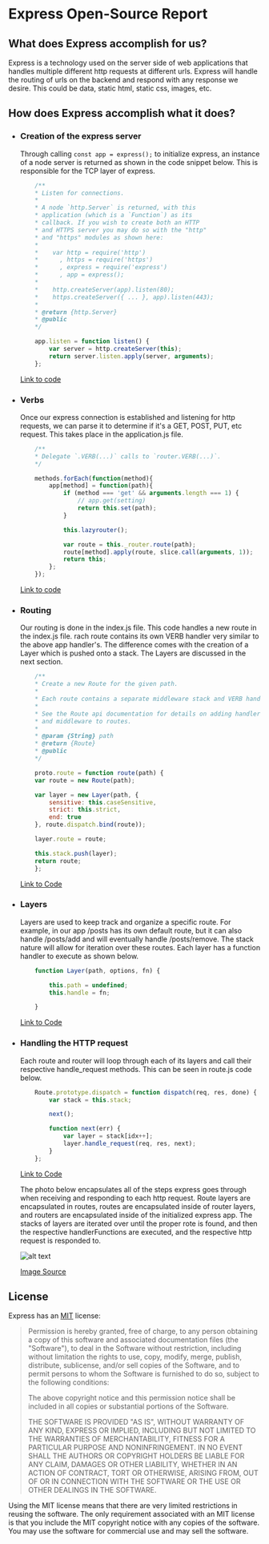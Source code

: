 # Express Open-Source Report

## What does Express accomplish for us?

Express is a technology used on the server side of web applications that handles multiple different http requests at different urls.  Express will handle the routing of urls on the backend and respond with any response we desire.  This could be data, static html, static css, images, etc. 

## How does Express accomplish what it does?

* ### Creation of the express server
    Through calling ```const app = express();``` to initialize express, an instance of a node server is returned as shown in the code snippet below. This is responsible for the TCP layer of express.
    ```javascript
        /**
        * Listen for connections.
        *
        * A node `http.Server` is returned, with this
        * application (which is a `Function`) as its
        * callback. If you wish to create both an HTTP
        * and HTTPS server you may do so with the "http"
        * and "https" modules as shown here:
        *
        *    var http = require('http')
        *      , https = require('https')
        *      , express = require('express')
        *      , app = express();
        *
        *    http.createServer(app).listen(80);
        *    https.createServer({ ... }, app).listen(443);
        *
        * @return {http.Server}
        * @public
        */

        app.listen = function listen() {
            var server = http.createServer(this);
            return server.listen.apply(server, arguments);
        };
    ```
    [Link to code][init]
* ### Verbs
    Once our express connection is established and listening for http requests, we can parse it to determine if it's a GET, POST, PUT, etc request. This takes place in the application.js file.

    ```javascript
        /**
        * Delegate `.VERB(...)` calls to `router.VERB(...)`.
        */

        methods.forEach(function(method){
            app[method] = function(path){
                if (method === 'get' && arguments.length === 1) {
                    // app.get(setting)
                    return this.set(path);
                }

                this.lazyrouter();

                var route = this._router.route(path);
                route[method].apply(route, slice.call(arguments, 1));
                return this;
            };
        });
    ```    
    [Link to code][verbs]

* ### Routing
    Our routing is done in the index.js file. This code handles a new route in the index.js file. rach route contains its own VERB handler very similar to the above app handler's. The difference comes with the creation of a Layer which is pushed onto a stack. The Layers are discussed in the next section.

    ```javascript
        /**
        * Create a new Route for the given path.
        *
        * Each route contains a separate middleware stack and VERB handlers.
        *
        * See the Route api documentation for details on adding handlers
        * and middleware to routes.
        *
        * @param {String} path
        * @return {Route}
        * @public
        */

        proto.route = function route(path) {
        var route = new Route(path);

        var layer = new Layer(path, {
            sensitive: this.caseSensitive,
            strict: this.strict,
            end: true
        }, route.dispatch.bind(route));

        layer.route = route;

        this.stack.push(layer);
        return route;
        };
    ```
    [Link to Code][Routing]

* ### Layers
    Layers are used to keep track and organize a specific route. For example, in our app /posts has its own default route, but it can also handle /posts/add and will eventually handle /posts/remove. The stack nature will allow for iteration over these routes. Each layer has a function handler to execute as shown below.


    ```javascript
        function Layer(path, options, fn) {

            this.path = undefined;
            this.handle = fn;

        }
    ```

    [Link to Code][Layers]

* ### Handling the HTTP request

    Each route and router will loop through each of its layers and call their respective handle_request methods. This can be seen in route.js code below.

    ```javascript
        Route.prototype.dispatch = function dispatch(req, res, done) {
            var stack = this.stack;

            next();

            function next(err) {
                var layer = stack[idx++];
                layer.handle_request(req, res, next);
            }
        };
    ```
    [Link to Code][http]

    The photo below encapsulates all of the steps express goes through when receiving and responding to each http request. Route layers are encapsulated in routes, routes are encapsulated inside of router layers, and routers are encapsulated inside of the initialized express app. The stacks of layers are iterated over until the proper rote is found, and then the respective handlerFunctions are executed, and the respective http request is responded to.

    ![alt text](https://www.sohamkamani.com/267bfd0839b56afc11b097382797ae8d/express-routing-http.svg "Express diagram")

    [Image Source][img]



## License

Express has an [MIT][Express-license] license:

 >Permission is hereby granted, free of charge, to any person obtaining a copy
of this software and associated documentation files (the "Software"), to deal
in the Software without restriction, including without limitation the rights
to use, copy, modify, merge, publish, distribute, sublicense, and/or sell
copies of the Software, and to permit persons to whom the Software is
furnished to do so, subject to the following conditions:
>
>The above copyright notice and this permission notice shall be included in all
copies or substantial portions of the Software.
>
>THE SOFTWARE IS PROVIDED "AS IS", WITHOUT WARRANTY OF ANY KIND, EXPRESS OR
IMPLIED, INCLUDING BUT NOT LIMITED TO THE WARRANTIES OF MERCHANTABILITY,
FITNESS FOR A PARTICULAR PURPOSE AND NONINFRINGEMENT. IN NO EVENT SHALL THE
AUTHORS OR COPYRIGHT HOLDERS BE LIABLE FOR ANY CLAIM, DAMAGES OR OTHER
LIABILITY, WHETHER IN AN ACTION OF CONTRACT, TORT OR OTHERWISE, ARISING FROM,
OUT OF OR IN CONNECTION WITH THE SOFTWARE OR THE USE OR OTHER DEALINGS IN THE
SOFTWARE.
 
Using the MIT license means that there are very limited restrictions in reusing the software.  The only requirement associated with an MIT license is that you include the MIT copyright notice with any copies of the software.  You may use the software for commercial use and may sell the software.

[Express-license]: https://github.com/expressjs/express/blob/master/LICENSE
[init]: https://github.com/expressjs/express/blob/3ed5090ca91f6a387e66370d57ead94d886275e1/lib/application.js#L616
[verbs]: https://github.com/expressjs/express/blob/c0136d8b48dd3526c58b2ad8666fb4b12b55116c/lib/application.js#L472
[Routing]: https://github.com/expressjs/express/blob/c0136d8b48dd3526c58b2ad8666fb4b12b55116c/lib/router/index.js#L491
[Layers]: https://github.com/expressjs/express/blob/c0136d8b48dd3526c58b2ad8666fb4b12b55116c/lib/router/layer.js#L33
[img]:https://www.sohamkamani.com/267bfd0839b56afc11b097382797ae8d/express-routing-http.svg
[http]:https://github.com/expressjs/express/blob/c0136d8b48dd3526c58b2ad8666fb4b12b55116c/lib/router/route.js#L98

